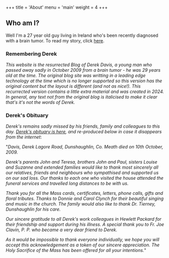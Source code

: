+++
title = 'About'
menu = 'main'
weight = 4
+++
## Who am I?
Well I'm a 27 year old guy living in Ireland who's been recently diagnosed with a brain tumor.  To read my story, click [here](/posts/the-story/).

### Remembering Derek
_This website is the resurrected Blog of Derek Davis, a young man who passed away sadly in October 2009 from a brain tumor - he was 29 years old at the time.  The original blog site was writting in a leading edge technology at the time which is no longer supported so this version has the original content but the layout is different (and not as nice!).  This recurrected version contains a little extra material and was created in 2024.  In general, any text not from the original blog is italicised to make it clear that's it's not the words of Derek._

### Derek's Obituary
_Derek's remains sadly missed by his friends, family and colleagues to this day.  [Derek's obituary is here](https://www.legacy.com/us/obituaries/legacyremembers/derek-davis-obituary?id=40320424), and re-produced below in case it disappears from the internet_:

"_Davis, Derek Lagore Road, Dunshaughlin, Co. Meath died on 10th October, 2009._   

_Derek's parents John and Teresa, brothers John and Paul, sisters Louise and Suzanne and extended families would like to thank most sincerely all our relatives, friends and neighbours who sympathised and supported us on our sad loss. Our thanks to each one who visited the house attended the funeral services and travelled long distances to be with us._

_Thank you for all the Mass cards, certificates, letters, phone calls, gifts and floral tributes. Thanks to Donnie and Carol Clynch for their beautiful singing and music in the church. The family would also like to thank Dr. Tierney, Dunshaughlin for his care._ 

_Our sincere gratitude to all Derek's work colleagues in Hewlett Packard for their friendship and support during his illness. A special thank you to Fr. Joe Clavin, P. P. who became a very dear friend to Derek._ 

_As it would be impossible to thank everyone individually, we hope you will accept this acknowledgement as a token of our sincere appreciation. The Holy Sacrifice of the Mass has been offered for all your intentions._"